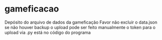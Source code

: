 # gameficacao
Depósito do arquivo de dados da gameficação
Favor não excluir o data.json se não houver backup
o upload pode ser feito manualmente
o token para o upload via .py está no código do programa
